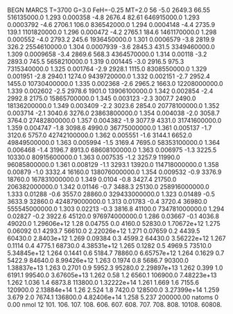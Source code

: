 BEGN
MARCS T=3700 G=3.0 FeH=-0.25 MT=2.0
                  56
-5.0 2649.3 66.55 516135000.0 1.293 0.000358 
-4.8 2676.4 82.61 646915000.0 1.293 0.0003792 
-4.6 2706.1 106.0 836542000.0 1.294 0.0004148 
-4.4 2735.9 139.1 1101820000.0 1.296 0.000472 
-4.2 2765.1 184.6 1461170000.0 1.298 0.000552 
-4.0 2793.2 245.6 1936450000.0 1.301 0.0006579 
-3.8 2819.9 326.2 2554610000.0 1.304 0.0007939 
-3.6 2845.3 431.5 3349460000.0 1.309 0.0009658 
-3.4 2869.6 568.3 4364570000.0 1.314 0.00118 
-3.2 2893.0 745.5 5658210000.0 1.319 0.001445 
-3.0 2916.5 975.3 7315340000.0 1.325 0.001764 
-2.9 2928.1 1115.0 8308550000.0 1.329 0.001951 
-2.8 2940.1 1274.0 9439720000.0 1.332 0.002151 
-2.7 2952.4 1455.0 10730400000.0 1.335 0.002368 
-2.6 2965.2 1663.0 12208000000.0 1.339 0.002602 
-2.5 2978.6 1901.0 13906100000.0 1.342 0.002854 
-2.4 2992.8 2175.0 15865700000.0 1.345 0.003123 
-2.3 3007.7 2490.0 18136200000.0 1.349 0.003409 
-2.2 3023.6 2854.0 20778100000.0 1.352 0.003714 
-2.1 3040.6 3276.0 23863800000.0 1.354 0.004038 
-2.0 3058.7 3764.0 27482800000.0 1.357 0.004382 
-1.9 3077.9 4331.0 31741600000.0 1.359 0.004747 
-1.8 3098.6 4990.0 36775000000.0 1.361 0.005137 
-1.7 3120.6 5757.0 42742100000.0 1.362 0.005551 
-1.6 3144.1 6652.0 49849500000.0 1.363 0.005994 
-1.5 3169.4 7695.0 58353100000.0 1.364 0.006468 
-1.4 3196.7 8913.0 68608100000.0 1.363 0.006975 
-1.3 3225.5 10330.0 80915600000.0 1.363 0.007535 
-1.2 3257.9 11990.0 96085800000.0 1.361 0.008129 
-1.1 3293.1 13920.0 114718000000.0 1.358 0.00879 
-1.0 3332.4 16160.0 138076000000.0 1.354 0.009532 
-0.9 3376.9 18760.0 167831000000.0 1.349 0.0104 
-0.8 3427.4 21750.0 206382000000.0 1.342 0.01146 
-0.7 3488.3 25130.0 258916000000.0 1.333 0.01288 
-0.6 3557.0 28860.0 329433000000.0 1.323 0.01489 
-0.5 3633.9 32860.0 424879000000.0 1.313 0.01783 
-0.4 3720.4 36980.0 555545000000.0 1.303 0.02213 
-0.3 3816.8 41100.0 734781000000.0 1.294 0.02827 
-0.2 3922.6 45120.0 976974000000.0 1.286 0.03667 
-0.1 4036.8 49020.0 1.29606e+12 1.28 0.04755 
0.0 4160.0 52830.0 1.70672e+12 1.275 0.06092 
0.1 4293.7 56610.0 2.22026e+12 1.271 0.07659 
0.2 4439.5 60430.0 2.8403e+12 1.269 0.09384 
0.3 4599.2 64430.0 3.56222e+12 1.267 0.1114 
0.4 4775.1 68730.0 4.38531e+12 1.265 0.1282 
0.5 4969.5 73510.0 5.34845e+12 1.264 0.1441 
0.6 5184.7 78860.0 6.65757e+12 1.264 0.1629 
0.7 5422.9 84640.0 8.99426e+12 1.263 0.1974 
0.8 5686.7 90300.0 1.38837e+13 1.263 0.2701 
0.9 5952.3 95280.0 2.29897e+13 1.262 0.399 
1.0 6191.1 99540.0 3.67605e+13 1.262 0.58 
1.2 6560.1 106900.0 7.48223e+13 1.262 1.036 
1.4 6873.8 113800.0 1.32222e+14 1.261 1.669 
1.6 7155.6 120900.0 2.13884e+14 1.26 2.524 
1.8 7420.0 128500.0 3.27399e+14 1.259 3.679 
2.0 7674.1 136800.0 4.82406e+14 1.258 5.237 
200000.00
natoms              0      0.00
nmol          12
          101.         106.       107.      108.         606.        607.        608.
          707.         708.       808.    10108.       60808.

